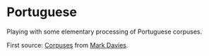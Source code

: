 # Portuguese

Playing with some elementary processing of Portuguese corpuses.  

First source:  [Corpuses](https://www.corpusdoportugues.org/) from [Mark Davies](https://www.mark-davies.org/).

